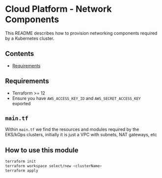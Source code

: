 # Cloud Platform - Network Components

This README describes how to provision networking components required by a Kubernetes cluster. 

## Contents

  - [Requirements](#Requirements)

## Requirements

- Terraform >= 12
- Ensure you have `AWS_ACCESS_KEY_ID` and `AWS_SECRET_ACCESS_KEY` exported

## `main.tf` 

Within `main.tf` we find the resources and modules required by the EKS/kOps clusters, initially it is just a VPC with subnets, NAT gateways, etc

## How to use this module

```bash
terraform init
terraform workspace select/new <clusterName>
terraform apply
```
